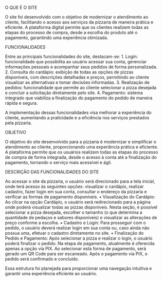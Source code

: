 O QUE É O SITE

O site foi desenvolvido com o objetivo de modernizar o atendimento ao cliente, facilitando o acesso aos serviços da pizzaria de maneira prática e eficiente. A plataforma digital permite que os clientes realizem todas as etapas do processo de compra, desde a escolha do produto até o pagamento, garantindo uma experiência otimizada.

FUNCIONALIDADES

Entre as principais funcionalidades do site, destacam-se:
	1.	Login: funcionalidade que possibilita ao usuário acessar sua conta, gerenciar informações pessoais e acompanhar seus pedidos de forma personalizada.
	2.	Consulta do cardápio: exibição de todas as opções de pizzas disponíveis, com descrições detalhadas e preços, permitindo ao cliente visualizar as alternativas e tomar decisões informadas.
	3.	Realização de pedidos: funcionalidade que permite ao cliente selecionar a pizza desejada e concluir a solicitação diretamente pelo site.
	4.	Pagamento: sistema integrado que viabiliza a finalização do pagamento do pedido de maneira rápida e segura.

A implementação dessas funcionalidades visa melhorar a experiência do cliente, aumentando a praticidade e a eficiência nos serviços prestados pela pizzaria.

OBJETIVO

O objetivo do site desenvolvido para a pizzaria é modernizar e simplificar o atendimento ao cliente, proporcionando uma experiência prática e eficiente. A plataforma permite que os usuários realizem todas as etapas do processo de compra de forma integrada, desde o acesso à conta até a finalização do pagamento, tornando o serviço mais acessível e ágil.


DESCRIÇÃO DAS FUNCIONALIDADES DO SITE

Ao acessar o site da pizzaria, o usuário será direcionado para a tela inicial, onde terá acesso às seguintes opções: visualizar o cardápio, realizar cadastro, fazer login em sua conta, consultar o endereço da pizzaria e verificar as formas de pagamento disponíveis.
•	Visualização do Cardápio:
Ao clicar na opção Cardápio, o usuário será redirecionado para a página onde poderá visualizar todas as pizzas disponíveis. Nesta seção, é possível selecionar a pizza desejada, escolher o tamanho (o que determina a quantidade de pedaços e sabores disponíveis) e visualizar as alterações de preço conforme a escolha.
•	Cadastro e Login:
Para prosseguir com o pedido, o usuário deverá realizar login em sua conta ou, caso ainda não possua uma, efetuar o cadastro diretamente no site.
•	Finalização do Pedido e Pagamento:
Após selecionar a pizza e realizar o login, o usuário poderá finalizar o pedido. Na etapa de pagamento, atualmente é oferecida apenas a opção via PIX. Ao selecionar esta forma de pagamento, será gerado um QR Code para ser escaneado. Após o pagamento via PIX, o pedido será confirmado e concluído.

Essa estrutura foi planejada para proporcionar uma navegação intuitiva e garantir uma experiência eficiente ao usuário.

